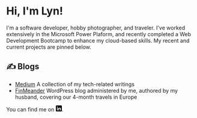 # Hi, I'm Lyn!

I'm a software developer, hobby photographer, and traveler. I've worked extensively in the Microsoft Power Plaform, and recently completed a Web Development Bootcamp to enhance my cloud-based skills. My recent and current projects are pinned below.

## &#x270d; Blogs
- [Medium](https://medium.com/fin-dev) A collection of my tech-related writings
- [FinMeander](https://finmeander.com/) WordPress blog administered by me, authored by my husband, covering our 4-month travels in Europe

You can find me on [![LinkedIn][1.2]][1].
<!-- Icons -->

[1.2]: https://raw.githubusercontent.com/lynfin/lynfin/main/linkedin-3-16.png (LinkedIn icon without padding)

<!-- Links to social media accounts -->
[1]: https://www.linkedin.com/in/lyn-finman/
<!--

Here are some ideas to get you started:

- 🔭 I’m currently working on ...
- 🌱 I’m currently learning ...
- 👯 I’m looking to collaborate on ...
- 🤔 I’m looking for help with ...
- 💬 Ask me about ...
- 📫 How to reach me: ...
- 😄 Pronouns: ...
- ⚡ Fun fact: ...
-->
